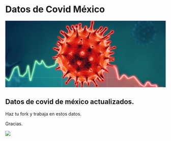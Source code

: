 # Datos de Covid México

<img src="covid-mexico.jpg">

## Datos de covid de méxico actualizados.


Haz tu fork y trabaja en estos datos.


Gracias.

<img src="https://octodex.github.com/images/yaktocat.png" width="200">



